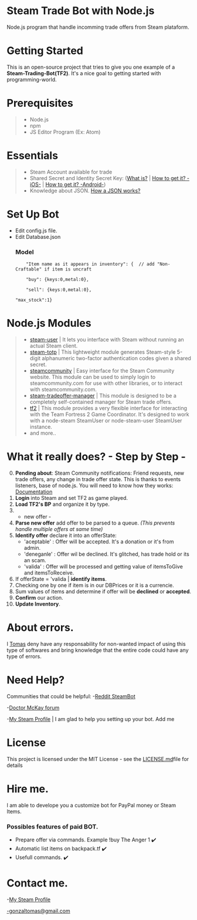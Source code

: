 #  Steam Trade Bot with Node.js
Node.js program that handle incomming trade offers from Steam plataform.

# Getting Started

This is an open-source project that tries to give you one example of a **Steam-Trading-Bot(TF2)**. It's a nice goal to getting started with programming-world.

# Prerequisites

> - Node.js
> - npm
> - JS Editor Program (Ex: Atom)

# Essentials

> - Steam Account available for trade
> - Shared Secret and Identity Secret Key: ([What is?](http://searchsecurity.techtarget.com/definition/shared-secret) | [How to get it? -iOS-](https://forums.backpack.tf/index.php?/topic/45995-guide-how-to-get-your-shared-secret-from-ios-device-steam-mobile/) | [How to get it? -Android-](https://forums.backpack.tf/index.php?/topic/46354-guide-how-to-find-the-steam-identity_secret-on-an-android-phone/))
> - Knowledge about JSON. [How a JSON works?](https://developer.mozilla.org/es/docs/Learn/JavaScript/Objects/JSON)

# Set Up Bot

- Edit config.js file.
- Edit Database.json
	### Model
	```
    	"Item name as it appears in inventory": {  // add "Non-Craftable" if item is uncraft
    
    	"buy": {keys:0,metal:0},
    
    	"sell": {keys:0,metal:0},
	
	"max_stock":1}
	
	```
	




# Node.js Modules

>- [steam-user](https://www.npmjs.com/package/steam-user) | It lets you interface with Steam without running an actual Steam client.
>- [steam-totp](https://www.npmjs.com/package/steam-totp) | This lightweight module generates Steam-style 5-digit alphanumeric two-factor authentication codes given a shared secret.
>- [steamcommunity](https://www.npmjs.com/package/steamcommunity) | Easy interface for the Steam Community website. This module can be used to simply login to steamcommunity.com for use with other libraries, or to interact with steamcommunity.com.
>- [steam-tradeoffer-manager](https://www.npmjs.com/package/steam-tradeoffer-manager) | This module is designed to be a completely self-contained manager for Steam trade offers.
>- [tf2](https://www.npmjs.com/package/tf2) | This module provides a very flexible interface for interacting with the Team Fortress 2 Game Coordinator. It's designed to work with a node-steam SteamUser or node-steam-user SteamUser instance.
>- and more..

# What it really does? - Step by Step -

 0. **Pending about**: Steam Community notifications: Friend requests, new trade offers, any change in trade offer state. This is thanks to events listeners, base of node.js. You will need to know how they works: [Documentation](https://nodejs.org/api/events.html)
 1. **Login** into Steam and set TF2 as game played.
 2. **Load TF2's BP** and organize it by type.
 3. - new offer -
 4. **Parse new offer** add offer to be parsed to a queue. _(This prevents handle multiple offers at same time)_
 5. **Identify offer** declare it into an offerState:
 	- 'aceptable' : Offer will be accepted. It's a donation or it's from admin. 
    - 'deneganle' : Offer wil be declined. It's glitched, has trade hold or its an scam.
    - 'valida' : Offer will be processed and getting value of itemsToGive and itemsToReceive.
 6. If offerState = 'valida | **identify items**.
 7. Checking one by one if item is in our DBPrices or it is a currencie.
 8. Sum values of items and determine if offer will be **declined** or **accepted**.
 9. **Confirm** our action.
 10. **Update Inventory**.
 
 # About errors.
 
 I [Tomas](https://github.com/toomi17) deny have any responsability for non-wanted impact of using this type of softwares and bring knowledge that the entire code could have any type of errors.
 
 # Need Help?
 
 Communities that could be helpful:
 -[Reddit SteamBot](https://www.reddit.com/r/SteamBot/)
 
 -[Doctor McKay forum](https://dev.doctormckay.com/forum/10-general/)
 
 -[My Steam Profile](http://steamcommunity.com/profiles/76561198050753995/) | I am glad to help you setting up your bot. Add me
 
 # License
 
 This project is licensed under the MIT License - see the [LICENSE.md](https://github.com/toomi17/Steam-Trade-Bot-TF2-/blob/master/LICENSE)file for details
 
# Hire me.

I am able to develope you a customize bot for PayPal money or Steam Items.

### Possibles features of paid BOT.
- Prepare offer via commands. Example !buy The Anger 1 :heavy_check_mark:
- Automatic list items on backpack.tf :heavy_check_mark:
- Usefull commands. :heavy_check_mark:

# Contact me.

 -[My Steam Profile](http://steamcommunity.com/profiles/76561198050753995/)
 
 -gonzaltomas@gmail.com

 
 
 
 
 
